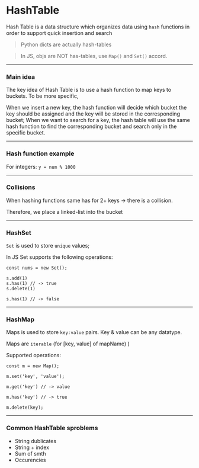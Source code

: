 # HashTable

Hash Table is a data structure which organizes data using `hash` functions in order to support quick insertion and search

> Python dicts are actually hash-tables

> In JS, objs are NOT has-tables, use `Map()` and `Set()` accord.

---

### Main idea

The key idea of Hash Table is to use a hash function to map keys to buckets. To be more specific,

When we insert a new key, the hash function will decide which bucket the key should be assigned and the key will be stored in the corresponding bucket;
When we want to search for a key, the hash table will use the same hash function to find the corresponding bucket and search only in the specific bucket.

---

### Hash function example

For integers: `y = num % 1000`

---

### Collisions

When hashing functions same has for 2+ keys -> there is a collision.

Therefore, we place a linked-list into the bucket

---

### HashSet

`Set` is used to store `unique` values;

In JS Set supports the following operations:

```JS
const nums = new Set();

s.add(1)
s.has(1) // -> true
s.delete(1)

s.has(1) // -> false
```

---

### HashMap

Maps is used to store `key:value` pairs. Key & value can be any datatype.

Maps are `iterable` (for [key, value] of mapName) )

Supported operations:

```JS
const m = new Map();

m.set('key', 'value');

m.get('key') // -> value

m.has('key') // -> true

m.delete(key);

```

---

### Common HashTable sproblems

- String dublicates
- String + index
- Sum of smth
- Occurencies
